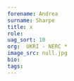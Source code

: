 ```yaml
---
forename: Andrea
surname: Sharpe
title: x
role: 
uag_sort: 10
org:  UKRI - NERC *
image_src: null.jpg
bio: 
tags: 
---
```


